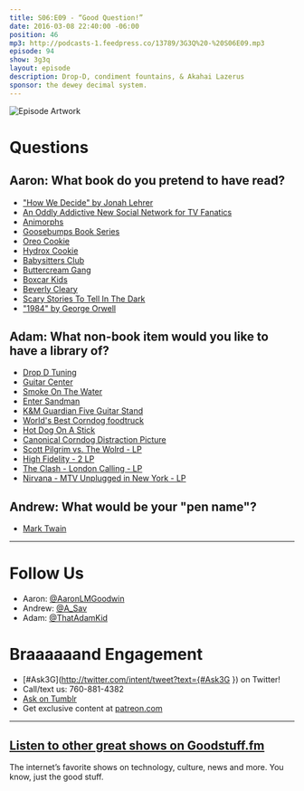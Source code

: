 ```yaml
---
title: S06:E09 - “Good Question!”
date: 2016-03-08 22:40:00 -06:00
position: 46
mp3: http://podcasts-1.feedpress.co/13789/3G3Q%20-%20S06E09.mp3
episode: 94
show: 3g3q
layout: episode
description: Drop-D, condiment fountains, & Akahai Lazerus
sponsor: the dewey decimal system.
---
```


![Episode Artwork][1]

# Questions

## Aaron: What book do you pretend to have read?

* ["How We Decide" by Jonah Lehrer][2]
* [An Oddly Addictive New Social Network for TV Fanatics][3]
* [Animorphs][4]
* [Goosebumps Book Series][5]
* [Oreo Cookie][6]
* [Hydrox Cookie][7]
* [Babysitters Club][8]
* [Buttercream Gang][9]
* [Boxcar Kids][10]
* [Beverly Cleary ][11]
* [Scary Stories To Tell In The Dark][12]
* ["1984" by George Orwell][13]

## Adam: What non-book item would you like to have a library of?

* [Drop D Tuning][14]
* [Guitar Center][15]
* [Smoke On The Water][16]
* [Enter Sandman][17]
* [K&amp;M Guardian Five Guitar Stand][18]
* [World's Best Corndog foodtruck][19]
* [Hot Dog On A Stick][20]
* [Canonical Corndog Distraction Picture][21]
* [Scott Pilgrim vs. The Wolrd - LP][22]
* [High Fidelity - 2 LP][23]
* [The Clash - London Calling - LP][24]
* [Nirvana - MTV Unplugged in New York - LP][25]

## Andrew: What would be your "pen name"?

* [Mark Twain][26]

***

# Follow Us
* Aaron: [@AaronLMGoodwin](http://twitter.com/aaronlmgoodwin)
* Andrew: [@A_Sav](http://twitter.com/a_sav)
* Adam: [@ThatAdamKid](http://twitter.com/thatadamkid)

# Braaaaaand Engagement
* [#Ask3G](http://twitter.com/intent/tweet?text={#Ask3G }) on Twitter!
* Call/text us: 760-881-4382
* [Ask on Tumblr](http://3g3q.co/ask)
* Get exclusive content at [patreon.com](http://www.patreon.com/3g3q)

***

## [Listen to other great shows on Goodstuff.fm](http://goodstuff.fm/)
The internet’s favorite shows on technology, culture, news and more. You know, just the good stuff.

[1]: http://l.gdwn.co/1jLFV.jpg
[2]: http://www.jonahlehrer.com/
[3]: http://www.slate.com/blogs/browbeat/2012/03/12/getglue_an_oddly_addictive_new_social_network_for_tv_fanatics.html
[4]: http://www.scholastic.com/animorphs/
[5]: https://en.wikipedia.org/wiki/List_of_Goosebumps_books
[6]: http://www.oreo.com/
[7]: https://en.wikipedia.org/wiki/Hydrox
[8]: https://en.wikipedia.org/wiki/The_Baby-Sitters_Club
[9]: http://www.imdb.com/title/tt0103900/
[10]: https://en.wikipedia.org/wiki/The_Boxcar_Children
[11]: http://www.beverlycleary.com/
[12]: https://en.wikipedia.org/wiki/Scary_Stories_to_Tell_in_the_Dark
[13]: https://en.wikipedia.org/wiki/Nineteen_Eighty-Four
[14]: https://en.wikipedia.org/wiki/Drop_D_tuning
[15]: http://www.guitarcenter.com/
[16]: https://www.youtube.com/watch?v=zUwEIt9ez7M
[17]: https://www.youtube.com/watch?v=CD-E-LDc384
[18]: http://www.guitarcenter.com/KM/Guardian-Five-Guitar-Stand.gc
[19]: https://www.facebook.com/Worlds-Best-Corn-Dogs-Rexburg-1440741176239396/info/?tab=overview
[20]: http://www.hotdogonastick.com/
[21]: http://l.gdwn.co/12SVB.jpg
[22]: http://amzn.com/B003VSTBJ4
[23]: http://amzn.com/B019ITRS6W
[24]: http://amzn.com/B00DYK3C80
[25]: http://amzn.com/B000000OU2
[26]: http://www.cmgww.com/historic/twain/
[27]: http://twitter.com/aaronlmgoodwin
[28]: http://twitter.com/a_sav
[29]: http://twitter.com/thatadamkid
[30]: http://3g3q.co/ask
[31]: http://www.patreon.com/3g3q
[32]: http://goodstuff.fm/3g3q/
